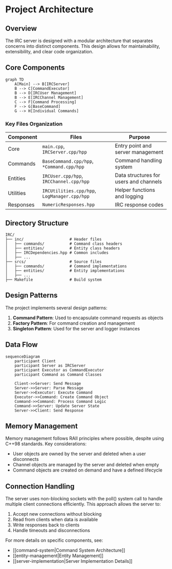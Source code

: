 # Project Architecture

## Overview

The IRC server is designed with a modular architecture that separates concerns into distinct components. This design allows for maintainability, extensibility, and clear code organization.

## Core Components

```mermaid
graph TD
    A[Main] --> B[IRCServer]
    B --> C[CommandExecutor]
    B --> D[IRCUser Management]
    B --> E[IRCChannel Management]
    C --> F[Command Processing]
    F --> G[BaseCommand]
    G --> H[Individual Commands]
```

### Key Files Organization

| Component | Files | Purpose |
|-----------|-------|---------|
| Core | `main.cpp`, `IRCServer.cpp/hpp` | Entry point and server management |
| Commands | `BaseCommand.cpp/hpp`, `*Command.cpp/hpp` | Command handling system |
| Entities | `IRCUser.cpp/hpp`, `IRCChannel.cpp/hpp` | Data structures for users and channels |
| Utilities | `IRCUtilities.cpp/hpp`, `LogManager.cpp/hpp` | Helper functions and logging |
| Responses | `NumericResponses.hpp` | IRC response codes |

## Directory Structure

```
IRC/
├── inc/                    # Header files
│   ├── commands/           # Command class headers
│   ├── entities/           # Entity class headers
│   ├── IRCDependencies.hpp # Common includes
│   ├── ...
├── srcs/                   # Source files
│   ├── commands/           # Command implementations
│   ├── entities/           # Entity implementations
│   ├── ...
├── Makefile                # Build system
```

## Design Patterns

The project implements several design patterns:

1. **Command Pattern**: Used to encapsulate command requests as objects
2. **Factory Pattern**: For command creation and management
3. **Singleton Pattern**: Used for the server and logger instances

## Data Flow

```mermaid
sequenceDiagram
    participant Client
    participant Server as IRCServer
    participant Executor as CommandExecutor
    participant Command as Command Classes
    
    Client->>Server: Send Message
    Server->>Server: Parse Message
    Server->>Executor: Execute Command
    Executor->>Command: Create Command Object
    Command->>Command: Process Command Logic
    Command->>Server: Update Server State
    Server->>Client: Send Response
```

## Memory Management

Memory management follows RAII principles where possible, despite using C++98 standards. Key considerations:

- User objects are owned by the server and deleted when a user disconnects
- Channel objects are managed by the server and deleted when empty
- Command objects are created on demand and have a defined lifecycle

## Connection Handling

The server uses non-blocking sockets with the poll() system call to handle multiple client connections efficiently. This approach allows the server to:

1. Accept new connections without blocking
2. Read from clients when data is available
3. Write responses back to clients
4. Handle timeouts and disconnections

For more details on specific components, see:
- [[command-system|Command System Architecture]]
- [[entity-management|Entity Management]]
- [[server-implementation|Server Implementation Details]]

